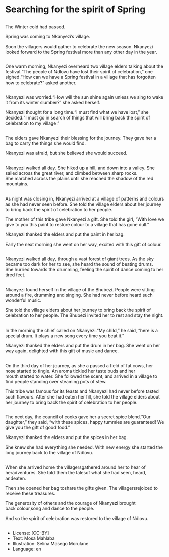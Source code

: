 # Searching for the spirit of Spring

##
The Winter cold had passed.

Spring was coming to Nkanyezi’s village.

Soon the villagers would gather to celebrate the new season. Nkanyezi looked forward to the Spring festival more than any other day in the year.

##
One warm morning, Nkanyezi overheard two village elders talking about the festival.“The people of Ndlovu have lost their spirit of celebration,” one sighed.“How can we have a Spring festival in a village that has forgotten how to celebrate?” asked another.

##
Nkanyezi was worried.“How will the sun shine again unless we sing to wake it from its winter slumber?” she asked herself.

Nkanyezi thought for a long time.“I must find what we have lost,” she decided.“I must go in search of things that will bring back the spirit of celebration to my village.”

##
The elders gave Nkanyezi their blessing for the journey. They gave her a bag to carry the things she would find.

Nkanyezi was afraid, but she believed she would succeed.

##
Nkanyezi walked all day. She hiked up a hill, and down into a valley. She sailed across the great river, and climbed between sharp rocks. She marched across the plains until she reached the shadow of the red mountains.

##
As night was closing in, Nkanyezi arrived at a village of patterns and colours as she had never seen before. She told the village elders about her journey to bring back the spirit of celebration to her people.

The mother of this tribe gave Nkanyezi a gift. She told the girl, “With love we give to you this paint to restore colour to a village that has gone dull.”

Nkanyezi thanked the elders and put the paint in her bag.

Early the next morning she went on her way, excited with this gift of colour.

##
Nkanyezi walked all day, through a vast forest of giant trees. As the sky became too dark for her to see, she heard the sound of beating drums. She hurried towards the drumming, feeling the spirit of dance coming to her tired feet.

##
Nkanyezi found herself in the village of the Bhubezi. People were sitting around a fire, drumming and singing. She had never before heard such wonderful music.

She told the village elders about her journey to bring back the spirit of celebration to her people. The Bhubezi invited her to rest and stay the night.

##
In the morning the chief called on Nkanyezi.“My child,” he said, “here is a special drum. It plays a new song every time you beat it.”

Nkanyezi thanked the elders and put the drum in her bag. She went on her way again, delighted with this gift of music and dance.

##
On the third day of her journey, as she a passed a field of fat cows, her nose started to tingle. An aroma tickled her taste buds and her mouth started to water. She followed the scent, and arrived in a village to find people standing over steaming pots of stew.

This tribe was famous for its feasts and Nkanyezi had never before tasted such flavours. After she had eaten her fill, she told the village elders about her journey to bring back the spirit of celebration to her people.

##
The next day, the council of cooks gave her a secret spice blend.“Our daughter,” they said, “with these spices, happy tummies are guaranteed! We give you the gift of good food.”

Nkanyezi thanked the elders and put the spices in her bag.

She knew she had everything she needed. With new energy she started the long journey back to the village of Ndlovu.

##
When she arrived home the villagersgathered around her to hear of heradventures. She told them the talesof what she had seen, heard, andeaten.

Then she opened her bag toshare the gifts given. The villagersrejoiced to receive these treasures.

The generosity of others and the courage of Nkanyezi brought back colour,song and dance to the people.

And so the spirit of celebration was restored to the village of Ndlovu.

##
* License: [CC-BY]
* Text: Mosa Mahlaba
* Illustration: Selina Masego Morulane
* Language: en
